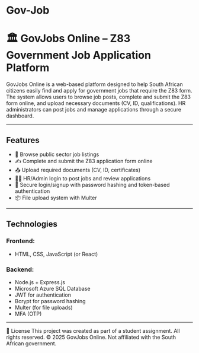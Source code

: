 # Gov-Job
# 🏛️ GovJobs Online – Z83 Government Job Application Platform

GovJobs Online is a web-based platform designed to help South African citizens easily find and apply for government jobs that require the Z83 form. The system allows users to browse job posts, complete and submit the Z83 form online, and upload necessary documents (CV, ID, qualifications). HR administrators can post jobs and manage applications through a secure dashboard.

---

##  Features

- 🧾 Browse public sector job listings
- ✍️ Complete and submit the Z83 application form online
- 📤 Upload required documents (CV, ID, certificates)
- 🧑‍💼 HR/Admin login to post jobs and review applications
- 🔐 Secure login/signup with password hashing and token-based authentication
- 📦 File upload system with Multer

---

## Technologies

### Frontend:
- HTML, CSS, JavaScript (or React)

### Backend:
- Node.js + Express.js
- Microsoft Azure SQL Database
- JWT for authentication
- Bcrypt for password hashing
- Multer (for file uploads)
- MFA (OTP)

---
📄 License
This project was created as part of a student assignment. All rights reserved.
© 2025 GovJobs Online. Not affiliated with the South African government.



